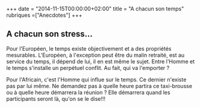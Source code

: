 +++
date = "2014-11-15T00:00:00+02:00"
title = "A chacun son temps"
rubriques =["Anecdotes"]
+++
## A chacun son stress... ##

Pour l'Européen, le temps existe objectivement et a des propriétés mesurables. L'Européen, à l'exception peut être du malin retraité, est au service du temps, il dépend de lui, il en est même le sujet.
Entre l'Homme et le temps s'installe un perpétuel conflit.
Au fait, qui va l'emporter ?

Pour l'Africain, c'est l'Homme qui influe sur le temps. Ce dernier n'existe pas par lui même.
Ne demandez pas à quelle heure partira ce taxi-brousse ou à quelle heure démarrera la réunion ?
Elle démarrera quand les participants seront là, qu'on se le dise!!!

